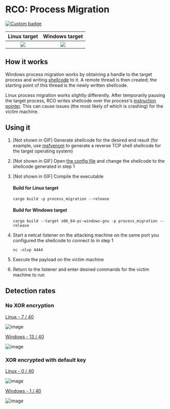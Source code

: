 # RCO: Process Migration

[![Custom badge](https://img.shields.io/endpoint?url=https%3A%2F%2Fraw.githubusercontent.com%2Fkmanc%2Fremote_code_oxidation%2Fmaster%2F.custom_shields%2Fprocess_migration.json)](https://github.com/kmanc/remote_code_oxidation/tree/master/process_migration)

Linux target               |  Windows target
:-------------------------:|:-------------------------:
![](https://user-images.githubusercontent.com/14863147/151044951-5ee5b376-9f62-4e2e-a773-8c3b7a7d580e.gif)  |  ![](https://user-images.githubusercontent.com/14863147/151059013-b053e9de-d75c-4470-97a7-a109c7f2ef55.gif)


## How it works

Windows process migration works by obtaining a handle to the target process and writing [shellcode](https://en.wikipedia.org/wiki/Shellcode) to it. A remote thread is then created; the starting point of this thread is the newly written shellcode.

Linux process migration works slightly differently. After temporarily pausing the target process, RCO writes shellcode over the process's [instruction pointer](https://datacadamia.com/computer/instruction/instruction_pointer). This can cause issues (the most likely of which is crashing) for the victim machine.


## Using it

1. [Not shown in GIF] Generate shellcode for the desired end result (for example, use [msfvenom](https://book.hacktricks.xyz/shells/shells/msfvenom) to generate a reverse TCP
shell shellcode for the target operating system)
2. [Not shown in GIF] Open [the config file](https://github.com/kmanc/remote_code_oxidation/blob/master/rco_config/src/lib.rs) 
and change the shellcode to the shellcode generated in step 1
3. [Not shown in GIF] Compile the executable

    #### Build for Linux target
    ```commandline
    cargo build -p process_migration --release
    ```

    #### Build for Windows target
    ```commandline
    cargo build --target x86_64-pc-windows-gnu -p process_migration --release
    ```
4. Start a netcat listener on the attacking machine on the same port you configured the shellcode to connect to in step 1
    ```commandline
    nc -nlvp 4444
    ```   
5. Execute the payload on the victim machine
6. Return to the listener and enter desired commands for the victim machine to run


## Detection rates

### No XOR encryption

[Linux - 7 / 40](https://kleenscan.com/scan_result/d3a8ca03f0337b8c9dd5917c769d2267f0aa3d9f8da8413b28425cafc5b8426b)

![image](https://user-images.githubusercontent.com/14863147/151648519-26612702-de25-429a-88ce-21f7fd5e8f7a.png)

[Windows - 13 / 40](https://kleenscan.com/scan_result/fb860f5b0e4f835412787d3e20c6d9129bdc4c4bd87b67966aae2f5efa0973f1)

![image](https://user-images.githubusercontent.com/14863147/151648536-11d1cd0d-fa38-4824-a9c4-6c952e94007c.png)

### XOR encrypted with default key

[Linux - 0 / 40](https://kleenscan.com/scan_result/e93d72187555dabfb89de5dc7c69ebd224e9aae58ab8c114ab6720b87cca48c0)

![image](https://user-images.githubusercontent.com/14863147/151732309-c5451437-a6ad-41cf-81db-89b2c50cf48b.png)

[Windows - 1 / 40](https://kleenscan.com/scan_result/a6cd65ff1dd24cf60a9b39a77c8ccb96fe1d27528857fa4754e70bf4578bcf11)

![image](https://user-images.githubusercontent.com/14863147/151732274-53a95559-c4c2-4137-9d0e-89b098fbad88.png)
